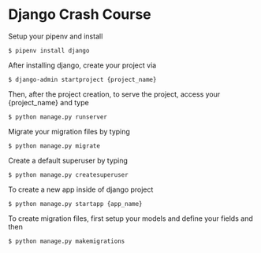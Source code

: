 # Django Crash Course

Setup your pipenv and install

    $ pipenv install django

After installing django, create your project via

    $ django-admin startproject {project_name}

Then, after the project creation, to serve the project, access your {project_name} and type

    $ python manage.py runserver

Migrate your migration files by typing

    $ python manage.py migrate

Create a default superuser by typing

    $ python manage.py createsuperuser

To create a new app inside of django project

    $ python manage.py startapp {app_name}

To create migration files, first setup your models and define your fields and then

    $ python manage.py makemigrations
